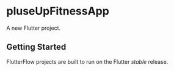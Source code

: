 # pluseUpFitnessApp

A new Flutter project.

## Getting Started

FlutterFlow projects are built to run on the Flutter _stable_ release.
